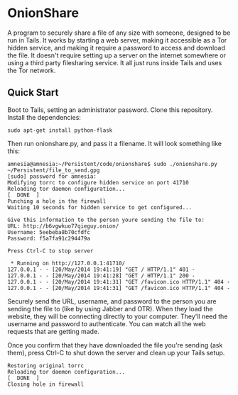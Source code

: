 # OnionShare

A program to securely share a file of any size with someone, designed to be run in Tails. It works by starting a web server, making it accessible as a Tor hidden service, and making it require a password to access and download the file. It doesn't require setting up a server on the internet somewhere or using a third party filesharing service. It all just runs inside Tails and uses the Tor network.

## Quick Start

Boot to Tails, setting an administrator password. Clone this repository. Install the dependencies:

    sudo apt-get install python-flask

Then run onionshare.py, and pass it a filename. It will look something like this:

    amnesia@amnesia:~/Persistent/code/onionshare$ sudo ./onionshare.py ~/Persistent/file_to_send.gpg
    [sudo] password for amnesia:
    Modifying torrc to configure hidden service on port 41710
    Reloading tor daemon configuration...                                                   [  DONE  ]
    Punching a hole in the firewall
    Waiting 10 seconds for hidden service to get configured...

    Give this information to the person youre sending the file to:
    URL: http://b6vgwkuo77qieguy.onion/
    Username: 5eebeba8b70cfdfc
    Password: f5a7fa91c294479a

    Press Ctrl-C to stop server

     * Running on http://127.0.0.1:41710/
    127.0.0.1 - - [20/May/2014 19:41:19] "GET / HTTP/1.1" 401 -
    127.0.0.1 - - [20/May/2014 19:41:28] "GET / HTTP/1.1" 200 -
    127.0.0.1 - - [20/May/2014 19:41:31] "GET /favicon.ico HTTP/1.1" 404 -
    127.0.0.1 - - [20/May/2014 19:41:31] "GET /favicon.ico HTTP/1.1" 404 -

Securely send the URL, username, and password to the person you are sending the file to (like by using Jabber and OTR). When they load the website, they will be connecting directly to your computer. They'll need the username and password to authenticate. You can watch all the web requests that are getting made.

Once you confirm that they have downloaded the file you're sending (ask them), press Ctrl-C to shut down the server and clean up your Tails setup.

    Restoring original torrc
    Reloading tor daemon configuration...                                                   [  DONE  ]
    Closing hole in firewall

